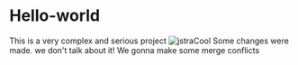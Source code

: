 # Hello-world
This is a very complex and serious project ![jstraCool](https://static-cdn.jtvnw.net/emoticons/v2/307218732/default/light/1.0)
Some changes were made. we don't talk about it! We gonna make some merge conflicts
